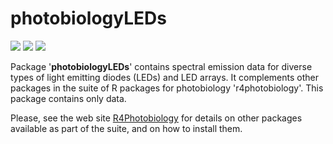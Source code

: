 # photobiologyLEDs

[![](http://www.r-pkg.org/badges/version/photobiologyLEDs)](https://cran.r-project.org/package=photobiologyLEDs) [![](http://cranlogs.r-pkg.org/badges/photobiologyLEDs)](https://cran.r-project.org/package=photobiologyLEDs) [![](http://cranlogs.r-pkg.org/badges/grand-total/photobiologyLEDs)](https://cran.r-project.org/package=photobiologyLEDs)

Package '**photobiologyLEDs**' contains spectral emission data for diverse types of light emitting diodes (LEDs) and LED arrays. It complements other packages in the suite of R packages for photobiology 'r4photobiology'. This package contains only data.
 
Please, see the web site [R4Photobiology](http://www.r4photobiology.info) for details on other packages available as part of the suite, and on how to install them.

